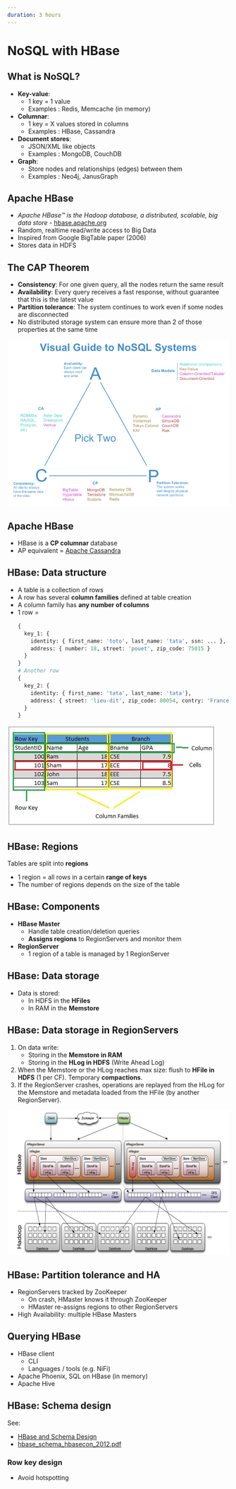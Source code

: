 ```yaml
---
duration: 3 hours
---
```


# NoSQL with HBase

## What is NoSQL?

- **Key-value**:
  - 1 key = 1 value
  - Examples : Redis, Memcache (in memory)
- **Columnar**:
  - 1 key = X values stored in columns
  - Examples : HBase, Cassandra
- **Document stores**:
  - JSON/XML like objects
  - Examples : MongoDB, CouchDB
- **Graph**:
  - Store nodes and relationships (edges) between them
  - Examples : Neo4j, JanusGraph

## Apache HBase

- _Apache HBase™ is the Hadoop database, a distributed, scalable, big data store_ - [hbase.apache.org](hbase.apache.org)
- Random, realtime read/write access to Big Data
- Inspired from Google BigTable paper (2006)
- Stores data in HDFS

## The CAP Theorem

- **Consistency**: For one given query, all the nodes return the same result
- **Availability**: Every query receives a fast response, without guarantee that this is the latest value
- **Partition tolerance**: The system continues to work even if some nodes are disconnected
- No distributed storage system can ensure more than 2 of those properties at the same time

![CAP theorem](./assets/cap_theorem.png)

## Apache HBase

- HBase is a **CP columnar** database
- AP equivalent = [Apache Cassandra](https://cassandra.apache.org)

## HBase: Data structure

- A table is a collection of rows
- A row has several **column families** defined at table creation
- A column family has **any number of columns**
- 1 row =
  ```python
  {
    key_1: {
      identity: { first_name: 'toto', last_name: 'tata', ssn: ... },
      address: { number: 18, street: 'pouet', zip_code: 75015 }
    }
  }
  # Another row
  {
    key_2: {
      identity: { first_name: 'tata', last_name: 'tata'},
      address: { street: 'lieu-dit', zip_code: 80054, contry: 'France' }
    }
  }
  ```

![HBase data structure](./assets/hbase_data_structure.jpg)

## HBase: Regions

Tables are split into **regions**

- 1 region = all rows in a certain **range of keys**
- The number of regions depends on the size of the table

## HBase: Components

- **HBase Master**
  - Handle table creation/deletion queries
  - **Assigns regions** to RegionServers and monitor them
- **RegionServer**
  - 1 region of a table is managed by 1 RegionServer

## HBase: Data storage

- Data is stored:
  - In HDFS in the **HFiles**
  - In RAM in the **Memstore**

## HBase: Data storage in RegionServers

1. On data write:
   - Storing in the **Memstore in RAM**
   - Storing in the **HLog in HDFS** (Write Ahead Log)
2. When the Memstore or the HLog reaches max size: flush to **HFile in HDFS** (1 per CF). Temporary **compactions**.
3. If the RegionServer crashes, operations are replayed from the HLog for the Memstore and metadata loaded from the HFile (by another RegionServer).

![HBase architecture](./assets/hbase_architecture.png)

## HBase: Partition tolerance and HA

- RegionServers tracked by ZooKeeper
  - On crash, HMaster knows it through ZooKeeper
  - HMaster re-assigns regions to other RegionServers
- High Availability: multiple HBase Masters

## Querying HBase

- HBase client
  - CLI
  - Languages / tools (e.g. NiFi)
- Apache Phoenix, SQL on HBase (in memory)
- Apache Hive

## HBase: Schema design

See:

- [HBase and Schema Design](https://hbase.apache.org/book.html#schema)
- [hbase_schema_hbasecon_2012.pdf](./assets/hbase_schema_hbasecon_2012.pdf)

### Row key design

- Avoid hotspotting

